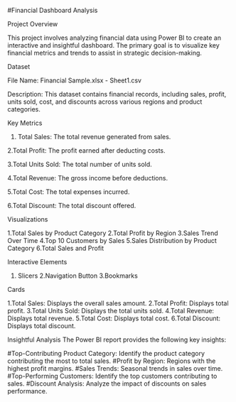 #Financial Dashboard Analysis

Project Overview

This project involves analyzing financial data using Power BI to create an interactive and insightful dashboard. 
The primary goal is to visualize key financial metrics and trends to assist in strategic decision-making.

Dataset

File Name: Financial Sample.xlsx - Sheet1.csv

Description: 
This dataset contains financial records, including sales, profit, units sold, cost, and discounts across various regions and product categories.

Key Metrics
1. Total Sales: The total revenue generated from sales.
   
2.Total Profit: The profit earned after deducting costs.
  
3.Total Units Sold: The total number of units sold.
   
4.Total Revenue: The gross income before deductions.
   
5.Total Cost: The total expenses incurred.
  
6.Total Discount: The total discount offered.

Visualizations

1.Total Sales by Product Category 
2.Total Profit by Region
3.Sales Trend Over Time
4.Top 10 Customers by Sales
5.Sales Distribution by Product Category 
6.Total Sales and Profit


Interactive Elements

1. Slicers
2.Navigation Button
3.Bookmarks

Cards 

1.Total Sales: Displays the overall sales amount.
2.Total Profit: Displays total profit.
3.Total Units Sold: Displays the total units sold.
4.Total Revenue: Displays total revenue.
5.Total Cost: Displays total cost.
6.Total Discount: Displays total discount.

Insightful Analysis
The Power BI report provides the following key insights:

#Top-Contributing Product Category: Identify the product category contributing the most to total sales.
#Profit by Region: Regions with the highest profit margins.
#Sales Trends: Seasonal trends in sales over time.
#Top-Performing Customers: Identify the top customers contributing to sales.
#Discount Analysis: Analyze the impact of discounts on sales performance.


